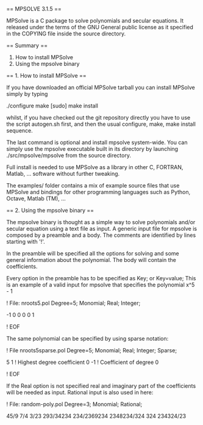 == MPSOLVE 3.1.5 ==

 MPSolve is a C package to solve polynomials and secular equations. It released under the terms
 of the GNU General public license as it specified in the COPYING file inside the source directory.

 == Summary ==
  
  1. How to install MPSolve
  2. Using the mpsolve binary

 == 1. How to install MPSolve ==

 If you have downloaded an official MPSolve tarball you can 
 install MPSolve simply by typing 

  ./configure 
  make 
  [sudo] make install

  whilst, if you have checked out the git repository directly
  you have to use the script autogen.sh first, and then the
  usual configure, make, make install sequence. 

 The last command is optional and install mpsolve system-wide. You can simply
 use the mpsolve executable built in its directory by launching 
 ./src/mpsolve/mpsolve from the source directory.

 Full install is needed to use MPSolve as a library in other C, 
 FORTRAN, Matlab, ... software without further tweaking. 

 The examples/ folder contains a mix of example source files that use
 MPSolve and bindings for other programming languages such as Python,
 Octave, Matlab (TM), ...

 == 2. Using the mpsolve binary ==


 The mpsolve binary is thought as a simple way to solve polynomials 
 and/or secular equation using a text file as input. A generic 
 input file for mpsolve is composed by a preamble and 
 a body. The comments are identified by lines starting with '!'.

 In the preamble will be specified all the options for solving 
 and some general information about the polynomial. 
 The body will contain the coefficients.

 Every option in the preamble has to be specified as Key; or Key=value;
 This is an example of a valid input for mpsolve that specifies 
 the polynomial x^5 - 1

 ! File: nroots5.pol 
 Degree=5;
 Monomial;
 Real;
 Integer;

 -1
 0
 0
 0
 0
 1

 ! EOF

 The same polynomial can be specified by using sparse notation:

 ! File nroots5sparse.pol
 Degree=5;
 Monomial;
 Real;
 Integer;
 Sparse;

 5  1  ! Highest degree coefficient
 0  -1 ! Coefficient of degree 0

 ! EOF

 If the Real option is not specified real and imaginary part of the coefficients
 will be needed as input. Rational input is also used in here:

 ! File: random-poly.pol
 Degree=3;
 Monomial;
 Rational;

 45/9 7/4
 3/23 293/34234
 234/2369234 2348234/324
 324 234324/23

